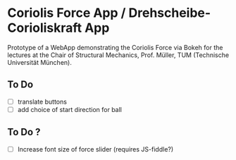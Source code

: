 # Coriolis Force App / Drehscheibe-Corioliskraft App

Prototype of a WebApp demonstrating the Coriolis Force via Bokeh for the lectures at the Chair of Structural Mechanics, Prof. Müller, TUM (Technische Universität München).

## To Do
- [ ] translate buttons
- [ ] add choice of start direction for ball

## To Do ?
- [ ] Increase font size of force slider (requires JS-fiddle?)
